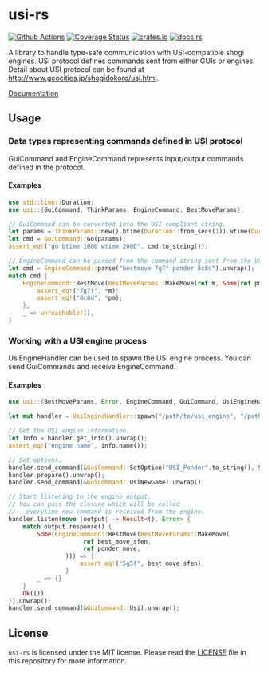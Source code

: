 # usi-rs

[![Github Actions](https://github.com/nozaq/usi-rs/workflows/build/badge.svg)](https://github.com/nozaq/usi-rs/actions?workflow=build)
[![Coverage Status](https://coveralls.io/repos/github/nozaq/usi-rs/badge.svg)](https://coveralls.io/github/nozaq/usi-rs)
[![crates.io](https://img.shields.io/crates/v/usi.svg)](https://crates.io/crates/usi)
[![docs.rs](https://docs.rs/usi/badge.svg)](https://docs.rs/usi)

A library to handle type-safe communication with USI-compatible shogi engines.
USI protocol defines commands sent from either GUIs or engines. Detail about USI protocol can be found at http://www.geocities.jp/shogidokoro/usi.html.

[Documentation](https://docs.rs/usi)

## Usage

### Data types representing commands defined in USI protocol

GuiCommand and EngineCommand represents input/output commands defined in the protocol.

#### Examples

```rust
use std::time::Duration;
use usi::{GuiCommand, ThinkParams, EngineCommand, BestMoveParams};

// GuiCommand can be converted into the USI compliant string.
let params = ThinkParams::new().btime(Duration::from_secs(1)).wtime(Duration::from_secs(2));
let cmd = GuiCommand::Go(params);
assert_eq!("go btime 1000 wtime 2000", cmd.to_string());

// EngineCommand can be parsed from the command string sent from the USI engine.
let cmd = EngineCommand::parse("bestmove 7g7f ponder 8c8d").unwrap();
match cmd {
    EngineCommand::BestMove(BestMoveParams::MakeMove(ref m, Some(ref pm))) => {
        assert_eq!("7g7f", *m);
        assert_eq!("8c8d", *pm);
    },
    _ => unreachable!(),
}
```

### Working with a USI engine process

UsiEngineHandler can be used to spawn the USI engine process. You can send GuiCommands and receive EngineCommand.

#### Examples

```rust
use usi::{BestMoveParams, Error, EngineCommand, GuiCommand, UsiEngineHandler};

let mut handler = UsiEngineHandler::spawn("/path/to/usi_engine", "/path/to/working_dir").unwrap();

// Get the USI engine information.
let info = handler.get_info().unwrap();
assert_eq!("engine name", info.name());

// Set options.
handler.send_command(&GuiCommand::SetOption("USI_Ponder".to_string(), Some("true".to_string()))).unwrap();
handler.prepare().unwrap();
handler.send_command(&GuiCommand::UsiNewGame).unwrap();

// Start listening to the engine output.
// You can pass the closure which will be called
//   everytime new command is received from the engine.
handler.listen(move |output| -> Result<(), Error> {
    match output.response() {
        Some(EngineCommand::BestMove(BestMoveParams::MakeMove(
                     ref best_move_sfen,
                     ref ponder_move,
                ))) => {
                    assert_eq!("5g5f", best_move_sfen);
                }
        _ => {}
    }
    Ok(())
}).unwrap();
handler.send_command(&GuiCommand::Usi).unwrap();
```

## License

`usi-rs` is licensed under the MIT license. Please read the [LICENSE](LICENSE) file in this repository for more information.
